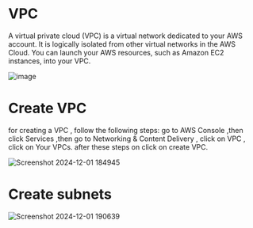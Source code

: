 # VPC
A virtual private cloud (VPC) is a virtual network dedicated to your AWS account. It is logically isolated from
other virtual networks in the AWS Cloud. You can launch your AWS resources, such as Amazon EC2 instances, into your
VPC.

![image](https://github.com/user-attachments/assets/68942c35-be00-4be2-8234-d282f5941caf)

# Create VPC
for creating a VPC , follow the following steps:
go to AWS Console ,then click Services ,then go to Networking & Content Delivery , click on VPC , click on Your VPCs.
after these steps on click on create VPC.

![Screenshot 2024-12-01 184945](https://github.com/user-attachments/assets/1dd28f0d-995e-4fa9-a5a8-58195eb430b3)

 # Create subnets

![Screenshot 2024-12-01 190639](https://github.com/user-attachments/assets/d7537bd5-63b4-4696-a6e4-f5f60b56bd39)


